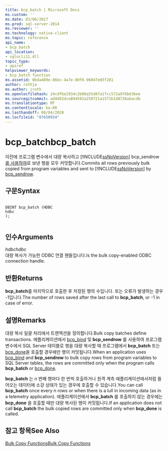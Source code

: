 ```yaml
---
title: bcp_batch | Microsoft Docs
ms.custom: ''
ms.date: 03/06/2017
ms.prod: sql-server-2014
ms.reviewer: ''
ms.technology: native-client
ms.topic: reference
api_name:
- bcp_batch
api_location:
- sqlncli11.dll
topic_type:
- apiref
helpviewer_keywords:
- bcp_batch function
ms.assetid: 0bda489e-86bc-4a7e-80f6-96047e03f281
author: rothja
ms.author: jroth
ms.openlocfilehash: 24cdf6e2934c2b80a55d8fa1fcc572a976b636ee
ms.sourcegitcommit: ad4d92dce894592a259721a1571b1d8736abacdb
ms.translationtype: MT
ms.contentlocale: ko-KR
ms.lasthandoff: 08/04/2020
ms.locfileid: "87650934"
---
```

# <a name="bcp_batch"></a><span data-ttu-id="bdb6e-102">bcp_batch</span><span class="sxs-lookup"><span data-stu-id="bdb6e-102">bcp_batch</span></span>
  <span data-ttu-id="bdb6e-103">이전에 프로그램 변수에서 대량 복사하고 [!INCLUDE[ssNoVersion](../../includes/ssnoversion-md.md)] bcp_sendrow [를 사용하여](bcp-sendrow.md)로 보낸 행을 모두 커밋합니다.</span><span class="sxs-lookup"><span data-stu-id="bdb6e-103">Commits all rows previously bulk copied from program variables and sent to [!INCLUDE[ssNoVersion](../../includes/ssnoversion-md.md)] by [bcp_sendrow](bcp-sendrow.md).</span></span>  
  
## <a name="syntax"></a><span data-ttu-id="bdb6e-104">구문</span><span class="sxs-lookup"><span data-stu-id="bdb6e-104">Syntax</span></span>  
  
```  
  
DBINT bcp_batch (HDBC  
hdbc  
);  
  
```  
  
## <a name="arguments"></a><span data-ttu-id="bdb6e-105">인수</span><span class="sxs-lookup"><span data-stu-id="bdb6e-105">Arguments</span></span>  
 <span data-ttu-id="bdb6e-106">*hdbc*</span><span class="sxs-lookup"><span data-stu-id="bdb6e-106">*hdbc*</span></span>  
 <span data-ttu-id="bdb6e-107">대량 복사가 가능한 ODBC 연결 핸들입니다.</span><span class="sxs-lookup"><span data-stu-id="bdb6e-107">Is the bulk copy-enabled ODBC connection handle.</span></span>  
  
## <a name="returns"></a><span data-ttu-id="bdb6e-108">반환</span><span class="sxs-lookup"><span data-stu-id="bdb6e-108">Returns</span></span>  
 <span data-ttu-id="bdb6e-109">**bcp_batch**를 마지막으로 호출한 후 저장된 행의 수입니다. 또는 오류가 발생하는 경우 -1입니다.</span><span class="sxs-lookup"><span data-stu-id="bdb6e-109">The number of rows saved after the last call to **bcp_batch**, or -1 in case of error.</span></span>  
  
## <a name="remarks"></a><span data-ttu-id="bdb6e-110">설명</span><span class="sxs-lookup"><span data-stu-id="bdb6e-110">Remarks</span></span>  
 <span data-ttu-id="bdb6e-111">대량 복사 일괄 처리에서 트랜잭션을 정의합니다.</span><span class="sxs-lookup"><span data-stu-id="bdb6e-111">Bulk copy batches define transactions.</span></span> <span data-ttu-id="bdb6e-112">애플리케이션에서 [bcp_bind](bcp-bind.md) 및 **bcp_sendrow** 를 사용하여 프로그램 변수에서 SQL Server 테이블로 행을 대량 복사할 때 프로그램에서 **bcp_batch** 또는 [bcp_done](bcp-done.md)을 호출할 경우에만 행이 커밋됩니다.</span><span class="sxs-lookup"><span data-stu-id="bdb6e-112">When an application uses [bcp_bind](bcp-bind.md) and **bcp_sendrow** to bulk copy rows from program variables to SQL Server tables, the rows are committed only when the program calls **bcp_batch** or [bcp_done](bcp-done.md).</span></span>  
  
 <span data-ttu-id="bdb6e-113">**bcp_batch** 는 *n* 번째 행마다 한 번씩 호출하거나 원격 계측 애플리케이션에서처럼 들어오는 데이터에 소강 상태가 있는 경우에 호출할 수 있습니다.</span><span class="sxs-lookup"><span data-stu-id="bdb6e-113">You can call **bcp_batch** once every *n* rows or when there is a lull in incoming data (as in a telemetry application).</span></span> <span data-ttu-id="bdb6e-114">애플리케이션에서 **bcp_batch** 를 호출하지 않는 경우에는 **bcp_done** 을 호출할 때만 대량 복사된 행이 커밋됩니다.</span><span class="sxs-lookup"><span data-stu-id="bdb6e-114">If an application does not call **bcp_batch** the bulk copied rows are committed only when **bcp_done** is called.</span></span>  
  
## <a name="see-also"></a><span data-ttu-id="bdb6e-115">참고 항목</span><span class="sxs-lookup"><span data-stu-id="bdb6e-115">See Also</span></span>  
 [<span data-ttu-id="bdb6e-116">Bulk Copy Functions</span><span class="sxs-lookup"><span data-stu-id="bdb6e-116">Bulk Copy Functions</span></span>](sql-server-driver-extensions-bulk-copy-functions.md)  
  
  
